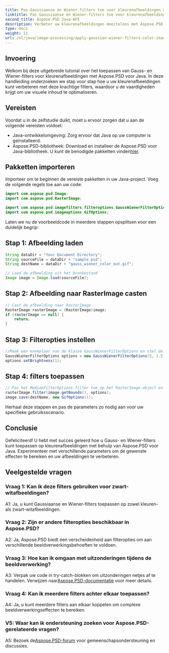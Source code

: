 ```yaml
---
title: Pas Gaussiaanse en Wiener-filters toe voor kleurenafbeeldingen met Aspose.PSD voor Java
linktitle: Pas Gaussiaanse en Wiener-filters toe voor kleurenafbeeldingen
second_title: Aspose.PSD Java-API
description: Verbeter uw kleurenafbeeldingen moeiteloos met Aspose.PSD voor Java. Leer stap voor stap Gaussiaanse en Wiener-filters toepassen voor verbluffende visuele resultaten.
type: docs
weight: 11
url: /nl/java/image-processing/apply-gaussian-wiener-filters-color-image/
---
```

## Invoering

Welkom bij deze uitgebreide tutorial over het toepassen van Gauss- en Wiener-filters voor kleurenafbeeldingen met Aspose.PSD voor Java. In deze handleiding onderzoeken we stap voor stap hoe u uw kleurenafbeeldingen kunt verbeteren met deze krachtige filters, waardoor u de vaardigheden krijgt om uw visuele inhoud te optimaliseren.

## Vereisten

Voordat u in de zelfstudie duikt, moet u ervoor zorgen dat u aan de volgende vereisten voldoet:

- Java-ontwikkelomgeving: Zorg ervoor dat Java op uw computer is geïnstalleerd.
-  Aspose.PSD-bibliotheek: Download en installeer de Aspose.PSD voor Java-bibliotheek. U kunt de benodigde pakketten vinden[hier](https://releases.aspose.com/psd/java/).

## Pakketten importeren

Importeer om te beginnen de vereiste pakketten in uw Java-project. Voeg de volgende regels toe aan uw code:

```java
import com.aspose.psd.Image;
import com.aspose.psd.RasterImage;

import com.aspose.psd.imagefilters.filteroptions.GaussWienerFilterOptions;
import com.aspose.psd.imageoptions.GifOptions;
```

Laten we nu de voorbeeldcode in meerdere stappen opsplitsen voor een duidelijk begrip:

## Stap 1: Afbeelding laden

```java
String dataDir = "Your Document Directory";
String sourceFile = dataDir + "sample.psd";
String destName = dataDir + "gauss_wiener_color_out.gif";

// Laad de afbeelding uit het bronbestand
Image image = Image.load(sourceFile);
```

## Stap 2: Afbeelding naar RasterImage casten

```java
// Cast de afbeelding naar RasterImage
RasterImage rasterImage = (RasterImage)image;
if (rasterImage == null) {
    return;
}
```

## Stap 3: Filteropties instellen

```java
//Maak een exemplaar van de klasse GaussWienerFilterOptions en stel de straalgrootte en de vloeiende waarde in.
GaussWienerFilterOptions options = new GaussWienerFilterOptions(5, 1.5);
options.setBrightness(1);
```

## Stap 4: filters toepassen

```java
// Pas het MedianFilterOptions-filter toe op het RasterImage-object en sla de resulterende afbeelding op
rasterImage.filter(image.getBounds(), options);
image.save(destName, new GifOptions());
```

Herhaal deze stappen en pas de parameters zo nodig aan voor uw specifieke gebruiksscenario.

## Conclusie

Gefeliciteerd! U hebt met succes geleerd hoe u Gauss- en Wiener-filters kunt toepassen op kleurenafbeeldingen met behulp van Aspose.PSD voor Java. Experimenteer met verschillende parameters om de gewenste effecten te bereiken en uw afbeeldingen te verbeteren.

## Veelgestelde vragen

### Vraag 1: Kan ik deze filters gebruiken voor zwart-witafbeeldingen?

A1: Ja, u kunt Gaussiaanse en Wiener-filters toepassen op zowel kleuren- als zwart-witafbeeldingen.

### Vraag 2: Zijn er andere filteropties beschikbaar in Aspose.PSD?

A2: Ja, Aspose.PSD biedt een verscheidenheid aan filteropties om aan verschillende beeldverwerkingsbehoeften te voldoen.

### Vraag 3: Hoe kan ik omgaan met uitzonderingen tijdens de beeldverwerking?

 A3: Verpak uw code in try-catch-blokken om uitzonderingen netjes af te handelen. Verwijzen naar[Aspose.PSD-documentatie](https://reference.aspose.com/psd/java/) voor meer details.

### Vraag 4: Kan ik meerdere filters achter elkaar toepassen?

A4: Ja, u kunt meerdere filters aan elkaar koppelen om complexe beeldverwerkingseffecten te bereiken.

### V5: Waar kan ik ondersteuning zoeken voor Aspose.PSD-gerelateerde vragen?

 A5: Bezoek de[Aspose.PSD-forum](https://forum.aspose.com/c/psd/34) voor gemeenschapsondersteuning en discussies.